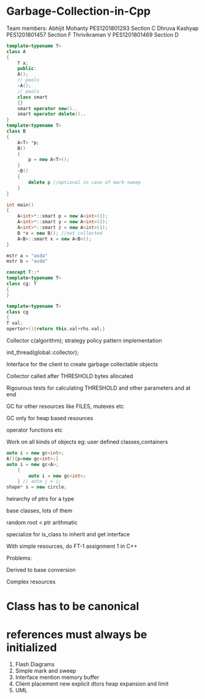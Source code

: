 # Garbage-Collection-in-Cpp

Team members:
Abhijit Mohanty	PES1201801293 Section C
Dhruva Kashyap	PES1201801457 Section F
Thrivikraman V 	PES1201801469 Section D

```cpp
template<typename T>
class A
{	
	T x;
	public:
	A();
	// pools
	~A();
	// pools
	class smart
	{}
	smart operator new()..
	smart operator delete()..
}
template<typename T>
class B
{
	A<T> *p;
	B()
	{
		p = new A<T>();
	}
	~B()
	{
		delete p //optional in case of mark-sweep			
	}
}

int main()
{
	A<int>*::smart p = new A<int>(1);
	A<int>*::smart y = new A<int>(1);
	A<int>*::smart z = new A<int>(1);
	B *x = new B();	//not collected
	A<B>::smart x = new A<B>();
}

mstr a = "asda"
mstr b = "asda"

concept T::*
template<typename T>
class cg: T
{
}

template<typename T>
class cg
{
T val;
opertor+(){return this.val+rhs.val;}

```


Collector c(algorithm); strategy policy pattern implementation

init_thread(global::collector);

Interface for the client to create garbage collectable objects

Collector called after THRESHOLD bytes allocated

Rigourous tests for calculating THRESHOLD and other parameters and at end

GC for other resources like FILES, mutexes etc

GC only for heap based resources

operator functions etc

Work on all kinds of objects eg: user defined classes,containers

```cpp
auto i = new gc<int>;
A(){p=new gc<int>;}
auto i = new gc<A>;
    {
        auto i = new gc<int>;
    } // auto j = i;
shape* s = new circle;
```

heirarchy of ptrs for a type

base classes, lots of them

random root < ptr arithmatic

specialize for is_class to inherit and get interface

With simple resources, do FT-1 assignment 1 in C++

Problems:

Derived to base conversion

Complex resources

# Class has to be canonical

# references must always be initialized

1. Flash Diagrams
2. Simple mark and sweep
3. Interface
	mention memory buffer
4. Client
	placement new
	explicit dtors
	heap expansion and limit
5. UML